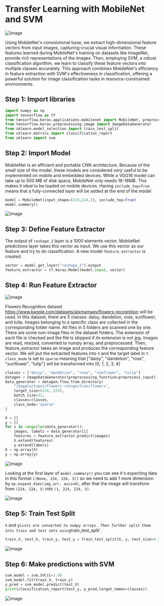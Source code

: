 # Transfer Learning with MobileNet and SVM 

![image](https://github.com/hughiephan/DPL/assets/16631121/1a1d96d3-02c4-4860-ab81-2cf07226a0df)

Using MobileNet's convolutional base, we extract high-dimensional feature vectors from input images, capturing crucial visual information. These features learned during MobileNet's training on datasets like ImageNet, provide rich representations of the images. Then, employing SVM, a robust classification algorithm, we learn to classify these feature vectors into multiple classes accurately. This approach combines MobileNet's efficiency in feature extraction with SVM's effectiveness in classification, offering a powerful solution for image classification tasks in resource-constrained environments.

## Step 1: Import libraries
```python
import numpy as np
import tensorflow as tf
from tensorflow.keras.applications.mobilenet import MobileNet, preprocess_input
from tensorflow.keras.preprocessing.image import ImageDataGenerator
from sklearn.model_selection import train_test_split
from sklearn.metrics import classification_report
from sklearn import svm
```

## Step 2: Import Model
MobileNet is an efficient and portable CNN architecture. Because of the small size of the model, these models are considered very useful to be implemented on mobile and embedded devices. While a VGG16 model can take up to 500 MB of disk space, MobileNet only needs 16–18MB. This makes it ideal to be loaded on mobile devices. Having `include_top=True` means that a fully-connected layer will be added at the end of the model

```python
model = MobileNet(input_shape=(224,224,3), include_top=True)
model.summary()
```
![image](https://github.com/hughiephan/DPL/assets/16631121/69cb2019-a45f-4a36-aa85-dbaedcd01d08)

## Step 3: Define Feature Extractor
The output of `reshape_2` layer is a 1000 elements vector. MobileNet predictions layer takes this vector as input. We use this vector as our feature and try to do classification. A new model `feature_extractor` is created.

```python
vector = model.get_layer("reshape_2").output
feature_extractor = tf.keras.Model(model.input, vector)
```

## Step 4: Run Feature Extractor

![image](https://github.com/hughiephan/DPL/assets/16631121/d80667e4-4aa5-4ad9-90fc-4fa6db7a2e38)

Flowers Recognition dataset https://www.kaggle.com/datasets/alxmamaev/flowers-recognition will be used. In this dataset, there are 5 classes: daisy, dandelion, rose, sunflower, and tulip. Images belonging to a specific class are collected in the corresponding folder name. All files in 5 folders are scanned one by one. There are some non-image files in the dataset folders. The extension of each file is checked and the file is skipped if its extension is not jpg. Images are read, resized, converted to numpy array, and preprocessed. Then, feature_extractor takes an image and produces the corresponding feature vector. We will put the extracted features into `X` and the target label in `Y`. `class_mode` is set to `sparse` meaning that ["daisy", "dandelion", "rose", "sunflower", "tulip"] will be transformed into [0, 1, 2, 3, 4]


```python
classes = ["daisy", "dandelion", "rose", "sunflower", "tulip"]
datagen = ImageDataGenerator(preprocessing_function=preprocess_input)
data_generator = datagen.flow_from_directory(
    "/kaggle/input/flowers-recognition/flowers",
    target_size=(224, 224),
    batch_size=32,
    classes=classes,
    class_mode='sparse'
)

X = []
y = []
for i in range(len(data_generator)):
    images, labels = data_generator[i]
    features = feature_extractor.predict(images)
    X.extend(features)
    y.extend(labels)
X = np.array(X)
y = np.array(y)
```
![image](https://github.com/hughiephan/DPL/assets/16631121/94cbceba-2e7a-4f98-a072-90f5c2008a01)

Looking at the first layer of `model.summary()` you can see it's expecting data in this format `[(None, 224, 224, 3)]` so we need to add 1 more dimension by `np.expand_dims(img_arr, axis=0)`, after that the image will transform from `(224, 224, 3)` into `(1, 224, 224, 3)`.

![image](https://github.com/hughiephan/DPL/assets/16631121/ef2c9233-602b-4c73-a57f-43c869d771cf)

## Step 5: Train Test Split
`X` and y` Lists are converted to numpy arrays. Then further split them into train and test sets using `train_test_split`.
```python
train_X, test_X, train_y, test_y = train_test_split(X, y, test_size=0.2)
```
![image](https://github.com/hughiephan/DPL/assets/16631121/ae440bdc-2be2-4b9d-b992-2117ee82a170)

## Step 6: Make predictions with SVM
```python
svm_model = svm.SVC(C=1.0)
svm_model.fit(train_X, train_y)
y_pred = svm_model.predict(test_X)
print(classification_report(test_y, y_pred,target_names=classes))
```
![image](https://github.com/hughiephan/DPL/assets/16631121/adaa6b93-7a3b-428e-8167-ce224e2938e3)
